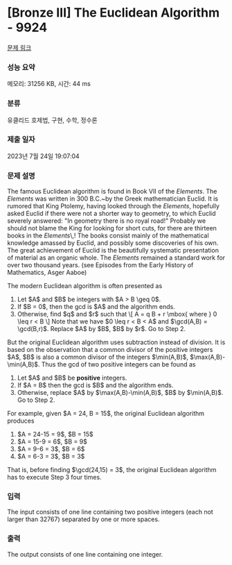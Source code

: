 # [Bronze III] The Euclidean Algorithm - 9924 

[문제 링크](https://www.acmicpc.net/problem/9924) 

### 성능 요약

메모리: 31256 KB, 시간: 44 ms

### 분류

유클리드 호제법, 구현, 수학, 정수론

### 제출 일자

2023년 7월 24일 19:07:04

### 문제 설명

<p>The famous Euclidean algorithm is found in Book VII of the <em>Elements</em>. The <em>Elements</em> was written in 300 B.C.~by the Greek mathematician Euclid. It is rumored that King Ptolemy, having looked through the <em>Elements</em>, hopefully asked Euclid if there were not a shorter way to geometry, to which Euclid severely answered: "In geometry there is no royal road!" Probably we should not blame the King for looking for short cuts, for there are thirteen books in the <em>Elements</em>\,! The books consist mainly of the mathematical knowledge amassed by Euclid, and possibly some discoveries of his own. The great achievement of Euclid is the beautifully systematic presentation of material as an organic whole. The <em>Elements</em> remained a standard work for over two thousand years. (see Episodes from the Early History of Mathematics, Asger Aaboe)</p>

<p>The modern Euclidean algorithm is often presented as</p>

<ol>
	<li>Let $A$ and $B$ be integers with $A > B \geq 0$.</li>
	<li>If $B = 0$, then the gcd is $A$ and the algorithm ends.</li>
	<li>Otherwise, find $q$ and $r$ such that \[ A = q B + r \mbox{ where } 0 \leq r < B \] Note that we have $0 \leq r < B < A$ and $\gcd(A,B) = \gcd(B,r)$. Replace $A$ by $B$, $B$ by $r$. Go to Step 2.</li>
</ol>

<p>But the original Euclidean algorithm uses subtraction instead of division. It is based on the observation that a common divisor of the positive integers $A$, $B$ is also a common divisor of the integers $\min(A,B)$, $\max(A,B)-\min(A,B)$. Thus the gcd of two positive integers can be found as</p>

<ol>
	<li>Let $A$ and $B$ be <strong>positive</strong> integers.</li>
	<li>If $A = B$ then the gcd is $B$ and the algorithm ends.</li>
	<li>Otherwise, replace $A$ by $\max(A,B)-\min(A,B)$, $B$ by $\min(A,B)$. Go to Step 2.</li>
</ol>

<p>For example, given $A = 24, B = 15$, the original Euclidean algorithm produces</p>

<ol>
	<li>$A = 24-15 = 9$, $B = 15$</li>
	<li>$A = 15-9 = 6$, $B = 9$</li>
	<li>$A = 9-6 = 3$, $B = 6$</li>
	<li>$A = 6-3 = 3$, $B = 3$</li>
</ol>

<p>That is, before finding $\gcd(24,15) = 3$, the original Euclidean algorithm has to execute Step 3 four times.</p>

### 입력 

 <p>The input consists of one line containing two positive integers (each not larger than 32767) separated by one or more spaces.</p>

### 출력 

 <p>The output consists of one line containing one integer.</p>

